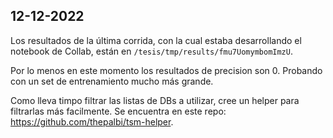## 12-12-2022

Los resultados de la última corrida, con la cual estaba desarrollando el notebook de Collab, están en `/tesis/tmp/results/fmu7UomymbomImzU`.

Por lo menos en este momento los resultados de precision son $0$. Probando con un set de entrenamiento mucho más grande.

Como lleva timpo filtrar las listas de DBs a utilizar, cree un helper para filtrarlas más facilmente. Se encuentra en este repo: https://github.com/thepalbi/tsm-helper.